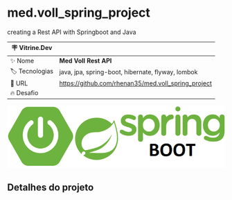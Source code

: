 # med.voll_spring_project

creating a Rest API with Springboot and Java

| :placard: Vitrine.Dev |     |
| -------------  | --- |
| :sparkles: Nome        | **Med Voll Rest API**
| :label: Tecnologias | java, jpa, spring-boot, hibernate, flyway, lombok
| :rocket: URL         | https://github.com/rhenan35/med.voll_spring_project
| :fire: Desafio     |

<!-- Inserir imagem com a #vitrinedev ao final do link -->
![](https://github.com/rhenan35/med.voll_spring_project/blob/master/spring-boot.png#vitrinedev)

## Detalhes do projeto

